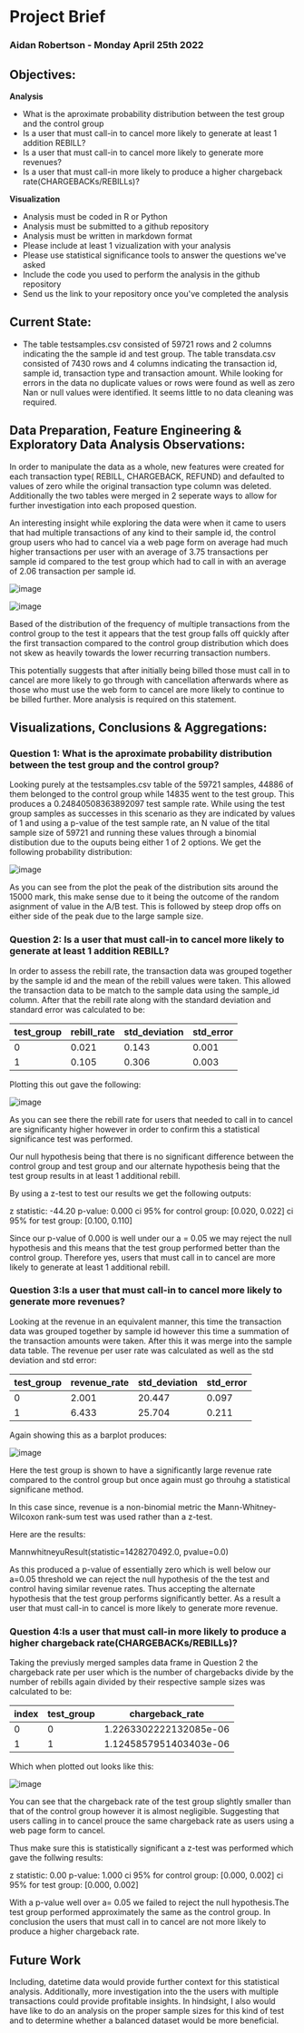 # **Project Brief**
### **Aidan Robertson      -     Monday April 25th 2022**
## **Objectives:**  
  **Analysis**

* What is the aproximate probability distribution between the test group and the control group
* Is a user that must call-in to cancel more likely to generate at least 1 addition REBILL?
* Is a user that must call-in to cancel more likely to generate more revenues?
* Is a user that must call-in more likely to produce a higher chargeback rate(CHARGEBACKs/REBILLs)?
 
 **Visualization**
* Analysis must be coded in R or Python
* Analysis must be submitted to a github repository
* Analysis must be written in markdown format
* Please include at least 1 vizualization with your analysis
* Please use statistical significance tools to answer the questions we've asked
* Include the code you used to perform the analysis in the github repository
* Send us the link to your repository once you've completed the analysis

## **Current State:**

* The table testsamples.csv consisted of 59721 rows and 2 columns indicating the the sample id and test group. The table transdata.csv consisted of 7430 rows and 4 columns indicating the transaction id, sample id, transaction type and transaction amount. While looking for errors in the data no duplicate values or rows were found as well as zero Nan or null values were identified. It seems little to no data cleaning was required.

## **Data Preparation, Feature Engineering & Exploratory Data Analysis Observations:**
In order to manipulate the data as a whole, new features were created for each transaction type( REBILL, CHARGEBACK, REFUND) and defaulted to values of zero while the original transaction type column was deleted. Additionally the two tables were merged in 2 seperate ways to allow for further investigation into each proposed question.

An interesting insight while exploring the data were when it came to users that had multiple transactions of any kind to their sample id, the control group users who had to cancel via a web page form on average had much higher transactions per user with an average of 3.75 transactions per sample id compared to the test group which had to call in with an average of 2.06 transaction per sample id. 

![image](https://user-images.githubusercontent.com/54183001/165129425-154502d6-ff50-4e67-8be1-e370ff4ad0b4.png)

![image](https://user-images.githubusercontent.com/54183001/165129450-e755afe2-4537-46cd-aa3c-6a93262b74dd.png)

Based of the distribution of the frequency of multiple transactions from the control group to the test it appears that the test group falls off quickly after the first transaction compared to the control group distribution which does not skew as heavily towards the lower recurring transaction numbers.

This potentially suggests that after initially being billed those must call in to cancel are more likely to go through with cancellation afterwards where as those who must use the web form to cancel are more likely to continue to be billed further. More analysis is required on this statement. 

## **Visualizations, Conclusions & Aggregations:**
### Question 1: What is the aproximate probability distribution between the test group and the control group?

Looking purely at the testsamples.csv table of the 59721 samples, 44886 of them belonged to the control group while 14835 went to the test group. This produces a 0.24840508363892097 test sample rate. While using the test group samples as successes in this scenario as they are indicated by values of 1 and using a p-value of the test sample rate, an N value of the tital sample size of 59721 and running these values through a binomial distibution due to the ouputs being either 1 of 2 options. We get the following probability distribution:

![image](https://user-images.githubusercontent.com/54183001/165035402-6ae43359-76b1-4dee-a34c-5013d44991f8.png)

As you can see from the plot the peak of the distribution sits around the 15000 mark, this make sense due to it being the outcome of the random asignment of value in the A/B test. This is followed by steep drop offs on either side of the peak due to the large sample size.
### Question 2: Is a user that must call-in to cancel more likely to generate at least 1 addition REBILL?

In order to assess the rebill rate, the transaction data was grouped together by the sample id and the mean of the rebill values were taken. This allowed the transaction data to be match to the sample data using the sample_id column. After that the rebill rate along with the standard deviation and standard error was calculated to be:

test_group	| rebill_rate	| std_deviation	| std_error
  --- 	 |	 ---   |    ---   |   ---   |
   0	       |     0.021	 |     0.143	    |  0.001
   1	       |     0.105	 |     0.306	    |  0.003

Plotting this out gave the following:

![image](https://user-images.githubusercontent.com/54183001/165036709-052d52b1-dccb-41a4-9e15-582a58198d60.png)

As you can see there the rebill rate for users that needed to call in to cancel are significanty higher however in order to confirm this a statistical significance test was performed.

Our null hypothesis being that there is no significant difference between the control group and test group and our alternate hypothesis being that the test group results in at least 1 additional rebill.

By using a z-test to test our results we get the following outputs:

z statistic: -44.20
p-value: 0.000
ci 95% for control group: [0.020, 0.022]
ci 95% for test group: [0.100, 0.110]

Since our p-value of 0.000 is well under our a = 0.05 we may reject the null hypothesis and this means that the test group performed better than the control group. Therefore yes, users that must call in to cancel are more likely to generate at least 1 additional rebill.

### Question 3:Is a user that must call-in to cancel more likely to generate more revenues?

Looking at the revenue in an equivalent manner, this time the transaction data was grouped together by sample id however this time a summation of the transaction amounts were taken. After this it was merge into the sample data table. The revenue per user rate was calculated as well as the std deviation and std error:

test_group	|  revenue_rate  | 	std_deviation	  |  std_error
---  |    ---   |   ---    |    ---    | 
    0	     |     2.001	     |     20.447	      |  0.097
    1	     |     6.433	     |     25.704	      |  0.211
    
Again showing this as a barplot produces:

![image](https://user-images.githubusercontent.com/54183001/165039998-dee24756-808f-4606-b0e0-b341b1be94fa.png)

Here the test group is shown to have a significantly large revenue rate compared to the control group but once again must go throuhg a statistical significane method.

In this case since, revenue is a non-binomial metric the Mann-Whitney-Wilcoxon rank-sum test was used rather than a z-test.

Here are the results:

MannwhitneyuResult(statistic=1428270492.0, pvalue=0.0)

As this produced a p-value of essentially zero which is well below our a=0.05 threshold we can reject the null hypothesis of the the test and control having similar revenue rates. Thus accepting the alternate hypothesis that the test group performs significantly better. As a result a user that must call-in to cancel is more likely to generate more revenue.

### Question 4:Is a user that must call-in more likely to produce a higher chargeback rate(CHARGEBACKs/REBILLs)?

Taking the previusly merged samples data frame in Question 2 the chargeback rate per user which is the number of chargebacks divide by the number of rebills again divided by their respective sample sizes was calculated to be:

|index|test\_group|chargeback\_rate|
|---|---|---|
|0|0|1\.2263302222132085e-06|
|1|1|1\.1245857951403403e-06|

Which when plotted out looks like this:

![image](https://user-images.githubusercontent.com/54183001/165116576-67e35fd0-af44-4aa0-947e-9de020106f73.png)

You can see that the chargeback rate of the test group slightly smaller than that of the control group however it is almost negligible. Suggesting that users calling in to cancel prouce the same chargeback rate as users using a web page form to cancel.

Thus make sure this is statistically significant a z-test was performed which gave the follwing results:

z statistic: 0.00
p-value: 1.000
ci 95% for control group: [0.000, 0.002]
ci 95% for test group: [0.000, 0.002]

With a p-value well over a= 0.05 we failed to reject the null hypothesis.The test group performed approximately the same as the control group. In conclusion the users that must call in to cancel are not more likely to produce a higher chargeback rate.

## Future Work
Including, datetime data would provide further context for this statistical analysis. Additionally, more investigation into the the users with multiple transactions could provide profitable insights. In hindsight, I also would have like to do an analysis on the proper sample sizes for this kind of test and to determine whether a balanced dataset would be more beneficial.
